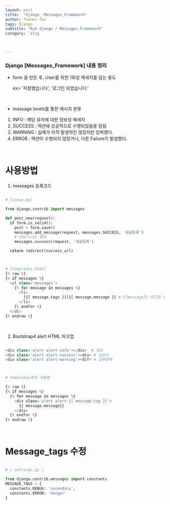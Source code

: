 ```yaml
---
layout: post
title:  "Django_ Messages_Framework"
author: fennec-fox
tags: Django
subtitle: "Ask django / Messages_Framework"
category:  blog



---
```


### Django [Messages_Framework] 내용 정리

- form 을 만든 후, User를 위한 1회성 메세지를 담는 용도

  ex> '저장했습니다', '로그인 되었습니다.'

<br>

- message levels를 통한 메시지 분류

1. INFO : 해당 유저에 대한 정보성 메세지
2. SUCCESS : 액션에 성공적으로 수행되었음을 알림
3. WARNING : 실패가 아직 발생하진 않았지만 임박했다.
4. ERROR : 액션이 수행되지 않았거나, 다른 Failure가 발생했다. 

<br>

# 사용방법

1. messages 등록코드

```python

# [views.py]

from django.contrib import messages

def post_new(request):
  if form.is_valid():
    post = form.save()
    messages.add_message(request, messages.SUCCESS, '새글등록')
    # shortcut 형태
    messages.success(request, '새글등록') 

  return redirect(success_url)



# [templates.html]
{% raw %}
{% if messages %}
  <ul class='messages'>
    {% for message in messages %}
      <li>                   
        [{{ message.tags }}]{{ message.message }} # {{message}} 라고만 써도 됨
      </li>
    {% endfor %}
  </ul>  
{% endraw %}

```

<br>

2. Bootstrap4 alert HTML 마크업

```python

<div class='alert alert-info'></div>  # 정보
<div class='alert alert-success'><div> # 성공시
<div class='alert alert-warning'><dif> # 실패임박



# tmeplates에서 사용법 

{% raw %}
{% if messages %}
  {% for message in messages %}
    <div class='alert alert-{{ message.tag }}'>
      {{ message.message}}
    </div>
  {% endfor %}
{% endraw %}

```

<br>

# Message_tags 수정

```python

# [ settings.py ]

from django.contrib.messages import constants
MESSAGE_TAGS = {
  constants.DEBUG: 'secondary',
  constants.ERROR: 'danger'
}

```

<br>
